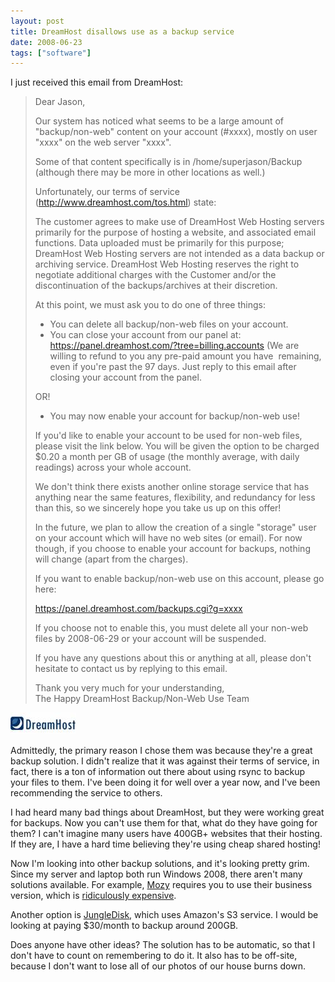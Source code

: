 ```yaml
---
layout: post
title: DreamHost disallows use as a backup service
date: 2008-06-23
tags: ["software"]
---
```


I just received this email from DreamHost: 
  > Dear Jason, 
> 
> Our system has noticed what seems to be a large amount of &quot;backup/non-web&quot; content on your account (#xxxx), mostly on user &quot;xxxx&quot; on the web server &quot;xxxx&quot;. 
> 
> Some of that content specifically is in /home/superjason/Backup (although there may be more in other locations as well.) 
> 
> Unfortunately, our terms of service (http://www.dreamhost.com/tos.html) state: 
> 
> The customer agrees to make use of DreamHost Web Hosting servers primarily for the purpose of hosting a website, and associated email functions. Data uploaded must be primarily for this purpose; DreamHost Web Hosting servers are not intended as a data backup or archiving service. DreamHost Web Hosting reserves the right to negotiate additional charges with the Customer and/or the discontinuation of the backups/archives at their discretion. 
> 
> At this point, we must ask you to do one of three things: 
> 
> * You can delete all backup/non-web files on your account.      
> * You can close your account from our panel at: https://panel.dreamhost.com/?tree=billing.accounts (We are willing to refund to you any pre-paid amount you have&#160; remaining, even if you're past the 97 days. Just reply to this email after closing your account from the panel. 
> 
> OR! 
> 
> * You may now enable your account for backup/non-web use! 
> 
> If you'd like to enable your account to be used for non-web files, please visit the link below. You will be given the option to be charged $0.20 a month per GB of usage (the monthly average, with daily readings) across your whole account. 
> 
> We don't think there exists another online storage service that has anything near the same features, flexibility, and redundancy for less than this, so we sincerely hope you take us up on this offer! 
> 
> In the future, we plan to allow the creation of a single &quot;storage&quot; user on your account which will have no web sites (or email). For now though, if you choose to enable your account for backups, nothing will change (apart from the charges). 
> 
> If you want to enable backup/non-web use on this account, please go here: 
> 
> https://panel.dreamhost.com/backups.cgi?g=xxxx
> 
> If you choose not to enable this, you must delete all your non-web files by 2008-06-29 or your account will be suspended. 
> 
> If you have any questions about this or anything at all, please don't hesitate to contact us by replying to this email. 
> 
> Thank you very much for your understanding,      
> The Happy DreamHost Backup/Non-Web Use Team  

![image](image3.png) 

Admittedly, the primary reason I chose them was because they're a great backup solution. I didn't realize that it was against their terms of service, in fact, there is a ton of information out there about using rsync to backup your files to them. I've been doing it for well over a year now, and I've been recommending the service to others. 

I had heard many bad things about DreamHost, but they were working great for backups. Now you can't use them for that, what do they have going for them? I can't imagine many users have 400GB+ websites that their hosting. If they are, I have a hard time believing they're using cheap shared hosting!

Now I'm looking into other backup solutions, and it's looking pretty grim. Since my server and laptop both run Windows 2008, there aren't many solutions available. For example, [Mozy](http://mozy.com/) requires you to use their business version, which is [ridiculously expensive](http://mozy.com/pro/pricing).

Another option is [JungleDisk](http://www.jungledisk.com/), which uses Amazon's S3 service. I would be looking at paying $30/month to backup around 200GB.

Does anyone have other ideas? The solution has to be automatic, so that I don't have to count on remembering to do it. It also has to be off-site, because I don't want to lose all of our photos of our house burns down.